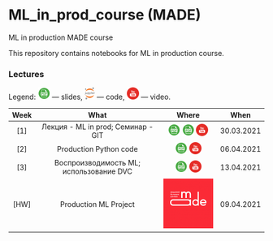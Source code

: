 # ML_in_prod_course (MADE)
ML in production MADE course

This repository contains notebooks for ML in production course.

### Lectures

Legend: ![](./icons/pdf.png) — slides, ![](./icons/jupyter.png) — code, ![](./icons/youtube.png) — video.

Week | What | Where | When
:--: | :--: | :---: | :--:
[1] | Лекция - ML in prod;   Семинар - GIT | [![Lection](./icons/pdf.png)](lections/ML_in_prod_intro.pdf) [![Seminar](./icons/pdf.png)](seminars/GIT.pdf) [![Youtube](./icons/youtube.png)](https://youtu.be/j2TFukHcjDY) | 30.03.2021
[2] | Production Python code | [![](./icons/pdf.png)](lections//Production_python.pdf)  [![](./icons/youtube.png)](https://youtu.be/9dDgfPPgNVU) | 06.04.2021
[3] | Воспроизводимость ML; использование DVC | [![](./icons/pdf.png)](lections/Vosproizvodimost_dvc.pdf) [![](./icons/youtube.png)](https://youtu.be/uZ5kVMJej-s) | 13.04.2021
[HW] | Production ML Project | [![](./icons/made.png)](hw/hw_1_description.html) | 09.04.2021
